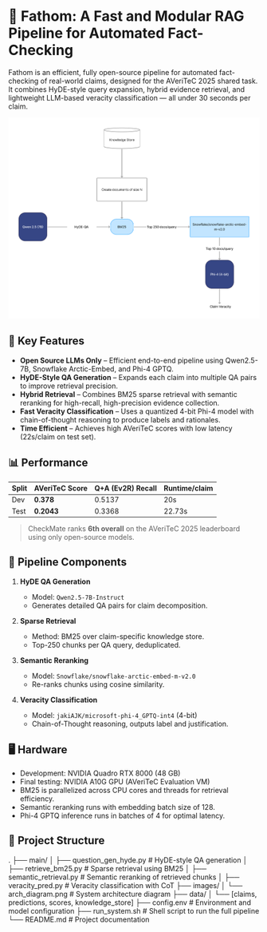 # 🧠 Fathom: A Fast and Modular RAG Pipeline for Automated Fact-Checking

Fathom is an efficient, fully open-source pipeline for automated fact-checking of real-world claims, designed for the AVeriTeC 2025 shared task. It combines HyDE-style query expansion, hybrid evidence retrieval, and lightweight LLM-based veracity classification — all under 30 seconds per claim.

![Architecture Diagram](images/arch_diagram.png)

## 🚀 Key Features

- **Open Source LLMs Only** – Efficient end-to-end pipeline using Qwen2.5-7B, Snowflake Arctic-Embed, and Phi-4 GPTQ.
- **HyDE-Style QA Generation** – Expands each claim into multiple QA pairs to improve retrieval precision.
- **Hybrid Retrieval** – Combines BM25 sparse retrieval with semantic reranking for high-recall, high-precision evidence collection.
- **Fast Veracity Classification** – Uses a quantized 4-bit Phi-4 model with chain-of-thought reasoning to produce labels and rationales.
- **Time Efficient** – Achieves high AVeriTeC scores with low latency (22s/claim on test set).

## 📊 Performance

| Split | AVeriTeC Score | Q+A (Ev2R) Recall | Runtime/claim |
|-------|----------------|-------------------|----------------|
| Dev   | **0.378**      | 0.5137            | 20s           |
| Test  | **0.2043**     | 0.3368            | 22.73s        |

> CheckMate ranks **6th overall** on the AVeriTeC 2025 leaderboard using only open-source models.

## 🧱 Pipeline Components

1. **HyDE QA Generation**  
   - Model: `Qwen2.5-7B-Instruct`  
   - Generates detailed QA pairs for claim decomposition.

2. **Sparse Retrieval**  
   - Method: BM25 over claim-specific knowledge store.  
   - Top-250 chunks per QA query, deduplicated.

3. **Semantic Reranking**  
   - Model: `Snowflake/snowflake-arctic-embed-m-v2.0`  
   - Re-ranks chunks using cosine similarity.

4. **Veracity Classification**  
   - Model: `jakiAJK/microsoft-phi-4_GPTQ-int4` (4-bit)  
   - Chain-of-Thought reasoning, outputs label and justification.

## 🖥️ Hardware

- Development: NVIDIA Quadro RTX 8000 (48 GB)
- Final testing: NVIDIA A10G GPU (AVeriTeC Evaluation VM)
- BM25 is parallelized across CPU cores and threads for retrieval efficiency.
- Semantic reranking runs with embedding batch size of 128.
- Phi-4 GPTQ inference runs in batches of 4 for optimal latency.

## 📁 Project Structure
.
├── main/
│   ├── question_gen_hyde.py       # HyDE-style QA generation
│   ├── retrieve_bm25.py           # Sparse retrieval using BM25
│   ├── semantic_retrieval.py      # Semantic reranking of retrieved chunks
│   ├── veracity_pred.py           # Veracity classification with CoT
├── images/
│   └── arch_diagram.png           # System architecture diagram
├── data/
│   └── [claims, predictions, scores, knowledge_store]
├── config.env                     # Environment and model configuration
├── run_system.sh                  # Shell script to run the full pipeline
└── README.md                      # Project documentation

